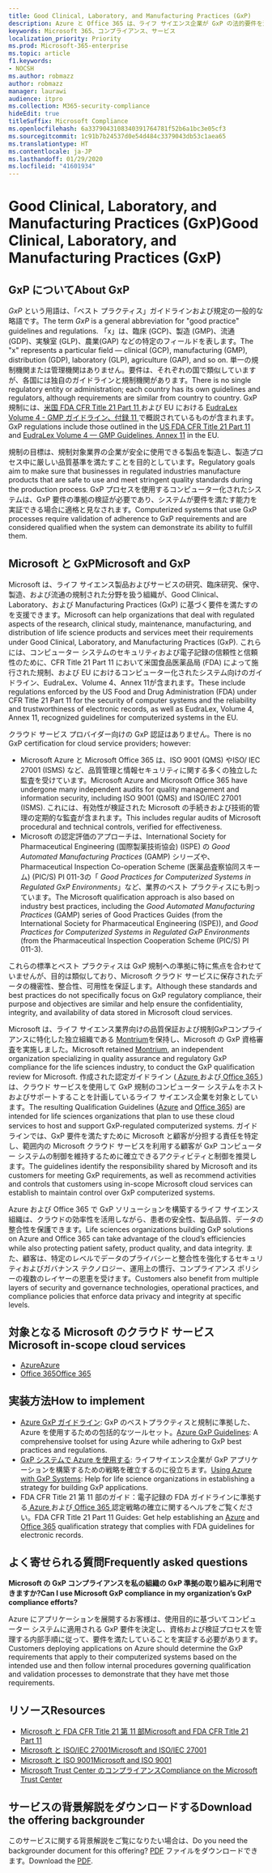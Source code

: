 ```yaml
---
title: Good Clinical, Laboratory, and Manufacturing Practices (GxP)
description: Azure と Office 365 は、ライフ サイエンス企業が GxP の法的要件を満たすのに役立ちます。
keywords: Microsoft 365、コンプライアンス、サービス
localization_priority: Priority
ms.prod: Microsoft-365-enterprise
ms.topic: article
f1.keywords:
- NOCSH
ms.author: robmazz
author: robmazz
manager: laurawi
audience: itpro
ms.collection: M365-security-compliance
hideEdit: true
titleSuffix: Microsoft Compliance
ms.openlocfilehash: 6a3379043108340391764781f52b6a1bc3e05cf3
ms.sourcegitcommit: 1c91b7b24537d0e54d484c3379043db53c1aea65
ms.translationtype: HT
ms.contentlocale: ja-JP
ms.lasthandoff: 01/29/2020
ms.locfileid: "41601934"
---
```

# <a name="good-clinical-laboratory-and-manufacturing-practices-gxp"></a><span data-ttu-id="4b317-104">Good Clinical, Laboratory, and Manufacturing Practices (GxP)</span><span class="sxs-lookup"><span data-stu-id="4b317-104">Good Clinical, Laboratory, and Manufacturing Practices (GxP)</span></span>

## <a name="about-gxp"></a><span data-ttu-id="4b317-105">GxP について</span><span class="sxs-lookup"><span data-stu-id="4b317-105">About GxP</span></span>

<span data-ttu-id="4b317-106">*GxP* という用語は、「ベスト プラクティス」ガイドラインおよび規定の一般的な略語です。</span><span class="sxs-lookup"><span data-stu-id="4b317-106">The term *GxP* is a general abbreviation for "good practice" guidelines and regulations.</span></span> <span data-ttu-id="4b317-107">「x」は、臨床 (GCP)、製造 (GMP)、流通 (GDP)、実験室 (GLP)、農業(GAP) などの特定のフィールドを表します。</span><span class="sxs-lookup"><span data-stu-id="4b317-107">The "x" represents a particular field — clinical (GCP), manufacturing (GMP), distribution (GDP), laboratory (GLP), agriculture (GAP), and so on.</span></span> <span data-ttu-id="4b317-108">単一の規制機関または管理機関はありません。要件は、それぞれの国で類似していますが、各国には独自のガイドラインと規制機関があります。</span><span class="sxs-lookup"><span data-stu-id="4b317-108">There is no single regulatory entity or administration; each country has its own guidelines and regulators, although requirements are similar from country to country.</span></span> <span data-ttu-id="4b317-109">GxP 規制には、[米国 FDA CFR Title 21 Part 11 ](https://aka.ms/FDA-CFR)および EU における [ EudraLex Volume 4 - GMP ガイドライン、付録 11 ](https://ec.europa.eu/health/documents/eudralex/vol-4_en)で概説されているものが含まれます。</span><span class="sxs-lookup"><span data-stu-id="4b317-109">GxP regulations include those outlined in the [US FDA CFR Title 21 Part 11](https://aka.ms/FDA-CFR) and [EudraLex Volume 4 — GMP Guidelines, Annex 11](https://ec.europa.eu/health/documents/eudralex/vol-4_en) in the EU.</span></span>

<span data-ttu-id="4b317-110">規制の目標は、規制対象業界の企業が安全に使用できる製品を製造し、製造プロセス中に厳しい品質基準を満たすことを目的としています。</span><span class="sxs-lookup"><span data-stu-id="4b317-110">Regulatory goals aim to make sure that businesses in regulated industries manufacture products that are safe to use and meet stringent quality standards during the production process.</span></span> <span data-ttu-id="4b317-111">GxP プロセスを使用するコンピューター化されたシステムは、GxP 要件の準拠の検証が必要であり、システムが要件を満たす能力を実証できる場合に適格と見なされます。</span><span class="sxs-lookup"><span data-stu-id="4b317-111">Computerized systems that use GxP processes require validation of adherence to GxP requirements and are considered qualified when the system can demonstrate its ability to fulfill them.</span></span>

## <a name="microsoft-and-gxp"></a><span data-ttu-id="4b317-112">Microsoft と GxP</span><span class="sxs-lookup"><span data-stu-id="4b317-112">Microsoft and GxP</span></span>

<span data-ttu-id="4b317-113">Microsoft は、ライフ サイエンス製品およびサービスの研究、臨床研究、保守、製造、および流通の規制された分野を扱う組織が、Good Clinical、Laboratory、および Manufacturing Practices (GxP) に基づく要件を満たすのを支援できます。</span><span class="sxs-lookup"><span data-stu-id="4b317-113">Microsoft can help organizations that deal with regulated aspects of the research, clinical study, maintenance, manufacturing, and distribution of life science products and services meet their requirements under Good Clinical, Laboratory, and Manufacturing Practices (GxP).</span></span> <span data-ttu-id="4b317-114">これらには、コンピューター システムのセキュリティおよび電子記録の信頼性と信頼性のために、CFR Title 21 Part 11 において米国食品医薬品局 (FDA) によって施行された規制、および EU におけるコンピューター化されたシステム向けのガイドライン、EudraLex、Volume 4、Annex 11が含まれます。</span><span class="sxs-lookup"><span data-stu-id="4b317-114">These include regulations enforced by the US Food and Drug Administration (FDA) under CFR Title 21 Part 11 for the security of computer systems and the reliability and trustworthiness of electronic records, as well as EudraLex, Volume 4, Annex 11, recognized guidelines for computerized systems in the EU.</span></span>

<span data-ttu-id="4b317-115">クラウド サービス プロバイダー向けの GxP 認証はありません。</span><span class="sxs-lookup"><span data-stu-id="4b317-115">There is no GxP certification for cloud service providers; however:</span></span>

- <span data-ttu-id="4b317-116">Microsoft Azure と Microsoft Office 365 は、ISO 9001 (QMS) やISO/ IEC 27001 (ISMS) など、品質管理と情報セキュリティに関する多くの独立した監査を受けています。</span><span class="sxs-lookup"><span data-stu-id="4b317-116">Microsoft Azure and Microsoft Office 365 have undergone many independent audits for quality management and information security, including ISO 9001 (QMS) and ISO/IEC 27001 (ISMS).</span></span> <span data-ttu-id="4b317-117">これには、有効性が検証された Microsoft の手続きおよび技術的管理の定期的な監査が含まれます。</span><span class="sxs-lookup"><span data-stu-id="4b317-117">This includes regular audits of Microsoft procedural and technical controls, verified for effectiveness.</span></span>
- <span data-ttu-id="4b317-118">Microsoft の認定評価のアプローチは、International Society for Pharmaceutical Engineering (国際製薬技術協会) (ISPE) の *Good Automated Manufacturing Practices* (GAMP) シリーズや、Pharmaceutical Inspection Co-operation Scheme (医薬品査察協同スキーム) (PIC/S) PI 011-3の「 *Good Practices for Computerized Systems in Regulated GxP Environments*」など、業界のベスト プラクティスにも則っています。</span><span class="sxs-lookup"><span data-stu-id="4b317-118">The Microsoft qualification approach is also based on industry best practices, including the *Good Automated Manufacturing Practices* (GAMP) series of Good Practices Guides (from the International Society for Pharmaceutical Engineering (ISPE)), and *Good Practices for Computerized Systems in Regulated GxP Environments* (from the Pharmaceutical Inspection Cooperation Scheme (PIC/S) PI 011-3).</span></span>

<span data-ttu-id="4b317-119">これらの標準とベスト プラクティスは GxP 規制への準拠に特に焦点を合わせていませんが、目的は類似しており、Microsoft クラウド サービスに保存されたデータの機密性、整合性、可用性を保証します。</span><span class="sxs-lookup"><span data-stu-id="4b317-119">Although these standards and best practices do not specifically focus on GxP regulatory compliance, their purpose and objectives are similar and help ensure the confidentiality, integrity, and availability of data stored in Microsoft cloud services.</span></span>

<span data-ttu-id="4b317-120">Microsoft は、ライフ サイエンス業界向けの品質保証および規制GxPコンプライアンスに特化した独立組織である [Montrium](https://www.montrium.com/)を保持し、Microsoft の GxP 資格審査を実施しました。</span><span class="sxs-lookup"><span data-stu-id="4b317-120">Microsoft retained [Montrium](https://www.montrium.com/), an independent organization specializing in quality assurance and regulatory GxP compliance for the life sciences industry, to conduct the GxP qualification review for Microsoft.</span></span> <span data-ttu-id="4b317-121">作成された認定ガイドライン ([ Azure ](https://aka.ms/gxpcompliance)および[ Office 365 ](https://aka.ms/o365-qualification-guideline)) は、クラウド サービスを使用して GxP 規制のコンピューター システムをホストおよびサポートすることを計画しているライフ サイエンス企業を対象としています。</span><span class="sxs-lookup"><span data-stu-id="4b317-121">The resulting Qualification Guidelines ([Azure](https://aka.ms/gxpcompliance) and [Office 365](https://aka.ms/o365-qualification-guideline)) are intended for life sciences organizations that plan to use these cloud services to host and support GxP-regulated computerized systems.</span></span> <span data-ttu-id="4b317-122">ガイドラインでは、GxP 要件を満たすために Microsoft と顧客が分担する責任を特定し、範囲内の Microsoft クラウド サービスを利用する顧客が GxP コンピューター システムの制御を維持するために確立できるアクティビティと制御を推奨します。</span><span class="sxs-lookup"><span data-stu-id="4b317-122">The guidelines identify the responsibility shared by Microsoft and its customers for meeting GxP requirements, as well as recommend activities and controls that customers using in-scope Microsoft cloud services can establish to maintain control over GxP computerized systems.</span></span>

<span data-ttu-id="4b317-123">Azure および Office 365 で GxP ソリューションを構築するライフ サイエンス組織は、クラウドの効率性を活用しながら、患者の安全性、製品品質、データの整合性を保護できます。</span><span class="sxs-lookup"><span data-stu-id="4b317-123">Life sciences organizations building GxP solutions on Azure and Office 365 can take advantage of the cloud’s efficiencies while also protecting patient safety, product quality, and data integrity.</span></span> <span data-ttu-id="4b317-124">また、顧客は、特定のレベルでデータのプライバシーと整合性を強化するセキュリティおよびガバナンス テクノロジー、運用上の慣行、コンプライアンス ポリシーの複数のレイヤーの恩恵を受けます。</span><span class="sxs-lookup"><span data-stu-id="4b317-124">Customers also benefit from multiple layers of security and governance technologies, operational practices, and compliance policies that enforce data privacy and integrity at specific levels.</span></span>

## <a name="microsoft-in-scope-cloud-services"></a><span data-ttu-id="4b317-125">対象となる Microsoft のクラウド サービス</span><span class="sxs-lookup"><span data-stu-id="4b317-125">Microsoft in-scope cloud services</span></span>

- [<span data-ttu-id="4b317-126">Azure</span><span class="sxs-lookup"><span data-stu-id="4b317-126">Azure</span></span>](https://aka.ms/AzureCompliance)
- [<span data-ttu-id="4b317-127">Office 365</span><span class="sxs-lookup"><span data-stu-id="4b317-127">Office 365</span></span>](https://aka.ms/o365-compliance-framework)

## <a name="how-to-implement"></a><span data-ttu-id="4b317-128">実装方法</span><span class="sxs-lookup"><span data-stu-id="4b317-128">How to implement</span></span>

- <span data-ttu-id="4b317-129">[Azure GxP ガイドライン](https://aka.ms/gxpcompliance): GxP のベストプラクティスと規制に準拠した、Azure を使用するための包括的なツールセット。</span><span class="sxs-lookup"><span data-stu-id="4b317-129">[Azure GxP Guidelines](https://aka.ms/gxpcompliance): A comprehensive toolset for using Azure while adhering to GxP best practices and regulations.</span></span>
- <span data-ttu-id="4b317-130">[GxP システムで Azure を使用する](https://aka.ms/GXP-Azure-Strategies): ライフサイエンス企業が GxP アプリケーションを構築するための戦略を確立するのに役立ちます。</span><span class="sxs-lookup"><span data-stu-id="4b317-130">[Using Azure with GxP Systems](https://aka.ms/GXP-Azure-Strategies): Help for life science organizations in establishing a strategy for building GxP applications.</span></span>
- <span data-ttu-id="4b317-131">FDA CFR Title 21 第 11 部のガイド：電子記録の FDA ガイドラインに準拠する[ Azure ](https://aka.ms/Azure-FDA-Guidelines)および[ Office 365 ](https://aka.ms/o365-qualification-guideline)認定戦略の確立に関するヘルプをご覧ください。</span><span class="sxs-lookup"><span data-stu-id="4b317-131">FDA CFR Title 21 Part 11 Guides: Get help establishing an [Azure](https://aka.ms/Azure-FDA-Guidelines) and [Office 365](https://aka.ms/o365-qualification-guideline) qualification strategy that complies with FDA guidelines for electronic records.</span></span>

## <a name="frequently-asked-questions"></a><span data-ttu-id="4b317-132">よく寄せられる質問</span><span class="sxs-lookup"><span data-stu-id="4b317-132">Frequently asked questions</span></span>

<span data-ttu-id="4b317-133">**Microsoft の GxP コンプライアンスを私の組織の GxP 準拠の取り組みに利用できますか?**</span><span class="sxs-lookup"><span data-stu-id="4b317-133">**Can I use Microsoft GxP compliance in my organization’s GxP compliance efforts?**</span></span>

<span data-ttu-id="4b317-134">Azure にアプリケーションを展開するお客様は、使用目的に基づいてコンピューター システムに適用される GxP 要件を決定し、資格および検証プロセスを管理する内部手順に従って、要件を満たしていることを実証する必要があります。</span><span class="sxs-lookup"><span data-stu-id="4b317-134">Customers deploying applications on Azure should determine the GxP requirements that apply to their computerized systems based on the intended use and then follow internal procedures governing qualification and validation processes to demonstrate that they have met those requirements.</span></span>

## <a name="resources"></a><span data-ttu-id="4b317-135">リソース</span><span class="sxs-lookup"><span data-stu-id="4b317-135">Resources</span></span>

- [<span data-ttu-id="4b317-136">Microsoft と FDA CFR Title 21 第 11 部</span><span class="sxs-lookup"><span data-stu-id="4b317-136">Microsoft and FDA CFR Title 21 Part 11</span></span>](offering-fda-cfr-title-21-part-11.md)
- [<span data-ttu-id="4b317-137">Microsoft と ISO/IEC 27001</span><span class="sxs-lookup"><span data-stu-id="4b317-137">Microsoft and ISO/IEC 27001</span></span>](offering-iso-27001.md)
- [<span data-ttu-id="4b317-138">Microsoft と ISO 9001</span><span class="sxs-lookup"><span data-stu-id="4b317-138">Microsoft and ISO 9001</span></span>](offering-iso-9001.md)
- [<span data-ttu-id="4b317-139">Microsoft Trust Center のコンプライアンス</span><span class="sxs-lookup"><span data-stu-id="4b317-139">Compliance on the Microsoft Trust Center</span></span>](https://www.microsoft.com/trust-center/compliance/compliance-overview)

## <a name="download-the-offering-backgrounder"></a><span data-ttu-id="4b317-140">サービスの背景解説をダウンロードする</span><span class="sxs-lookup"><span data-stu-id="4b317-140">Download the offering backgrounder</span></span>

<span data-ttu-id="4b317-141">このサービスに関する背景解説をご覧になりたい場合は、</span><span class="sxs-lookup"><span data-stu-id="4b317-141">Do you need the backgrounder document for this offering?</span></span> <span data-ttu-id="4b317-142">[PDF](https://download.microsoft.com/download/4/5/B/45B4B144-E0D0-432E-A210-B8AF841F9A0A/GXP-Compliance.pdf) ファイルをダウンロードできます。</span><span class="sxs-lookup"><span data-stu-id="4b317-142">Download the [PDF](https://download.microsoft.com/download/4/5/B/45B4B144-E0D0-432E-A210-B8AF841F9A0A/GXP-Compliance.pdf).</span></span>
